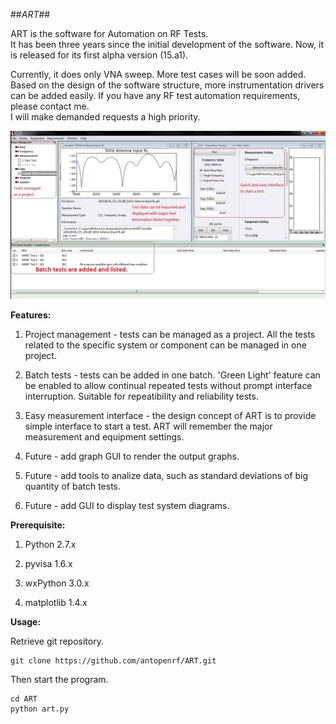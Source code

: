 ##*ART*##

ART is the software for Automation on RF Tests.  
It has been three years since the initial development of the software.
Now, it is released for its first alpha version (15.a1).

Currently, it does only VNA sweep.  More test cases will be soon added.
Based on the design of the software structure, more instrumentation drivers can be added easily.
If you have any RF test automation requirements, please contact me.  
I will make demanded requests a high priority.

![alt tag](/quick_look.jpg)


**Features:**

1. Project management - tests can be managed as a project. All the tests related to the specific system or component can be managed in one project.  

2. Batch tests - tests can be added in one batch.  'Green Light' feature can be enabled to allow continual repeated tests without prompt interface interruption.  Suitable for repeatibility and reliability tests.

3. Easy measurement interface - the design concept of ART is to provide simple interface to start a test.  ART will remember the major measurement and equipment settings.

4. Future - add graph GUI to render the output graphs.

5. Future - add tools to analize data, such as standard deviations of big quantity of batch tests.

6. Future - add GUI to display test system diagrams.


**Prerequisite:**

1. Python 2.7.x

2. pyvisa 1.6.x

3. wxPython 3.0.x

4. matplotlib 1.4.x


**Usage:**

Retrieve git repository.
```
git clone https://github.com/antopenrf/ART.git
```

Then start the program.
```
cd ART
python art.py
```


